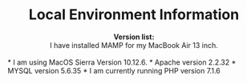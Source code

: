 # <center>Local Environment Information </center>

<center> <B> Version list: </B> </center>

<center>I have installed MAMP for my MacBook Air 13 inch. </center>
 <br/>
* I am using MacOS Sierra Version 10.12.6.
* Apache version 2.2.32
* MYSQL version 5.6.35
* I am currently running PHP version 7.1.6


